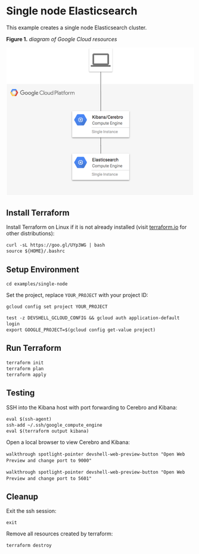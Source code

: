 # Single node Elasticsearch

This example creates a single node Elasticsearch cluster.

**Figure 1.** *diagram of Google Cloud resources*

![architecture diagram](./diagram.png)

## Install Terraform

Install Terraform on Linux if it is not already installed (visit [terraform.io](https://terraform.io) for other distributions):

```
curl -sL https://goo.gl/UYp3WG | bash
source ${HOME}/.bashrc
```

## Setup Environment

```
cd examples/single-node
```

Set the project, replace `YOUR_PROJECT` with your project ID:

```
gcloud config set project YOUR_PROJECT
```

```
test -z DEVSHELL_GCLOUD_CONFIG && gcloud auth application-default login
export GOOGLE_PROJECT=$(gcloud config get-value project)
```

## Run Terraform

```
terraform init
terraform plan
terraform apply
```

## Testing

SSH into the Kibana host with port forwarding to Cerebro and Kibana:

```
eval $(ssh-agent)
ssh-add ~/.ssh/google_compute_engine
eval $(terraform output kibana)
```

Open a local browser to view Cerebro and Kibana:

`walkthrough spotlight-pointer devshell-web-preview-button "Open Web Preview and change port to 9000"`

`walkthrough spotlight-pointer devshell-web-preview-button "Open Web Preview and change port to 5601"`

## Cleanup

Exit the ssh session:

```
exit
```

Remove all resources created by terraform:

```
terraform destroy
```